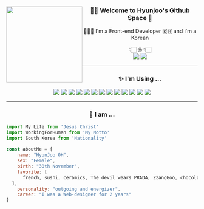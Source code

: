 <div align="center">
<span style="width: 100%; text-align: center;"><img src="https://user-images.githubusercontent.com/58460131/224933304-1dae52fe-cccf-4fff-9517-ba06d55403d1.png" style="width: 200px; float:left;">
</span>

### 🫶🏻 Welcome to Hyunjoo's Github Space 🍋
<p> 👩🏻‍💻 I'm a Front-end Developer 🇰🇷 and i'm a Korean </p>
👇🏻 🤓 👇🏻 <br/>
<img src="https://img.shields.io/badge/ohjoo1993@gmail.com-EA4335?style=for-the-badge&logo=Gmail&logoColor=white">
<a href="https://velog.io/@ohjoo1130"><img src="https://img.shields.io/badge/My Velog-20C997?style=for-the-badge&logo=Velog&logoColor=white"></a>
  
<hr>

### ✨ I'm Using ...
<span>
  <img src="https://img.shields.io/badge/HTML5-E34F26?style=for-the-badge&logo=HTML5&logoColor=white">
  <img src="https://img.shields.io/badge/CSS3-E34F26?style=for-the-badge&logo=CSS3&logoColor=white">
  <img src="https://img.shields.io/badge/Sass-CC6699?style=for-the-badge&logo=Sass&logoColor=white">
  <img src="https://img.shields.io/badge/styled-components-DB7093?style=for-the-badge&logo=styled-components&logoColor=white">
  <img src="https://img.shields.io/badge/JavaScript-F7DF1E?style=for-the-badge&logo=JavaScript&logoColor=white">
  <img src="https://img.shields.io/badge/React-61DAFB?style=for-the-badge&logo=React&logoColor=white">
  <img src="https://img.shields.io/badge/Git-F05032?style=for-the-badge&logo=Git&logoColor=white">
  <img src="https://img.shields.io/badge/GitHub-181717?style=for-the-badge&logo=GitHub&logoColor=white">
  <img src="https://img.shields.io/badge/Figma-F24E1E?style=for-the-badge&logo=Figma&logoColor=white">
  <img src="https://img.shields.io/badge/Adobe Photoshop-31A8FF?style=for-the-badge&logo=Adobe Photoshop&logoColor=white">
  <img src="https://img.shields.io/badge/Adobe Illustrator-FF9A00?style=for-the-badge&logo=Adobe Illustrator&logoColor=white">
  <img src="https://img.shields.io/badge/Trello-0052CC?style=for-the-badge&logo=Trello&logoColor=white">
  <img src="https://img.shields.io/badge/Velog-20C997?style=for-the-badge&logo=Velog&logoColor=white">
</span>
  
<hr>
  
### 🌝 I am ...
  
<div align="left">
  
```JavaScript
import My Life from 'Jesus Christ'
import WorkingForHuman from 'My Motto'
import South Korea from 'Nationality'
  
const aboutMe = {
    name: "HyunJoo OH",
    sex: "Female",
    birth: "30th November",
    favorite: [
      french, sushi, ceramics, The devil wears PRADA, ZzangGoo, chocolate ...     
  ],
    personality: "outgoing and energizer",
    career: "I was a Web-designer for 2 years"
}
```
  
</div>
  
</div>

<!-- ## 🏃🏻‍♀️ I'm a developer who works for people 🔥 -->
